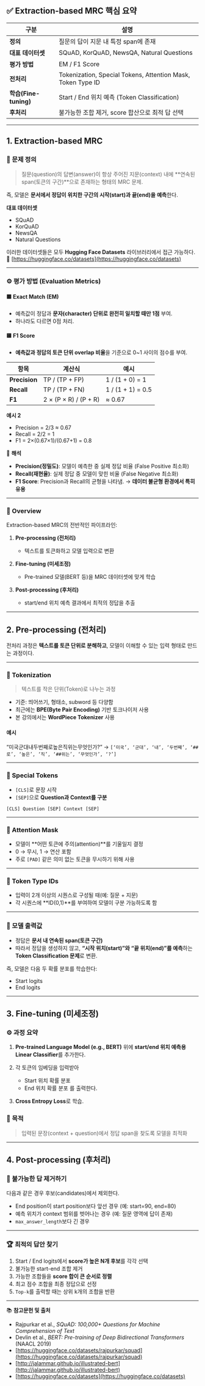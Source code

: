 ## ✅ Extraction-based MRC 핵심 요약

| 구분                  | 설명                                                          |
| ------------------- | ----------------------------------------------------------- |
| **정의**              | 질문의 답이 지문 내 특정 span에 존재                                     |
| **대표 데이터셋**         | SQuAD, KorQuAD, NewsQA, Natural Questions                   |
| **평가 방법**           | EM / F1 Score                                               |
| **전처리**             | Tokenization, Special Tokens, Attention Mask, Token Type ID |
| **학습(Fine-tuning)** | Start / End 위치 예측 (Token Classification)                    |
| **후처리**             | 불가능한 조합 제거, score 합산으로 최적 답 선택                              |

---

## 1. Extraction-based MRC

### 🧠 문제 정의

> 질문(question)의 답변(answer)이 항상 주어진 지문(context) 내에 **연속된 span(토큰의 구간)**으로 존재하는 형태의 MRC 문제.

즉, 모델은 **문서에서 정답이 위치한 구간의 시작(start)과 끝(end)을 예측**한다.

**대표 데이터셋**

* SQuAD
* KorQuAD
* NewsQA
* Natural Questions

이러한 데이터셋들은 모두 **Hugging Face Datasets** 라이브러리에서 접근 가능하다.
🔗 [https://huggingface.co/datasets](https://huggingface.co/datasets)

---

### ⚙️ 평가 방법 (Evaluation Metrics)

#### 🟩 Exact Match (EM)

* 예측값이 정답과 **문자(character) 단위로 완전히 일치할 때만 1점** 부여.
* 하나라도 다르면 0점 처리.

#### 🟨 F1 Score

* **예측값과 정답의 토큰 단위 overlap 비율**을 기준으로 0~1 사이의 점수를 부여.

| 항목            | 계산식                   | 예시                |
| ------------- | --------------------- | ----------------- |
| **Precision** | TP / (TP + FP)        | 1 / (1 + 0) = 1   |
| **Recall**    | TP / (TP + FN)        | 1 / (1 + 1) = 0.5 |
| **F1**        | 2 × (P × R) / (P + R) | ≈ 0.67            |

**예시 2**

* Precision = 2/3 ≈ 0.67
* Recall = 2/2 = 1
* F1 = 2×(0.67×1)/(0.67+1) = 0.8

🧩 **해석**

* **Precision(정밀도)**: 모델이 예측한 중 실제 정답 비율 (False Positive 최소화)
* **Recall(재현율)**: 실제 정답 중 모델이 맞힌 비율 (False Negative 최소화)
* **F1 Score**: Precision과 Recall의 균형을 나타냄.
  → **데이터 불균형 환경에서 특히 유용**

---

### 🔎 Overview

Extraction-based MRC의 전반적인 파이프라인:

1. **Pre-processing (전처리)**

   * 텍스트를 토큰화하고 모델 입력으로 변환
2. **Fine-tuning (미세조정)**

   * Pre-trained 모델(BERT 등)을 MRC 데이터셋에 맞게 학습
3. **Post-processing (후처리)**

   * start/end 위치 예측 결과에서 최적의 정답을 추출

---

## 2. Pre-processing (전처리)

전처리 과정은 **텍스트를 토큰 단위로 분해하고**,
모델이 이해할 수 있는 입력 형태로 만드는 과정이다.

---

### 🧩 Tokenization

> 텍스트를 작은 단위(Token)로 나누는 과정

* 기준: 띄어쓰기, 형태소, subword 등 다양함
* 최근에는 **BPE(Byte Pair Encoding)** 기반 토크나이저 사용
* 본 강의에서는 **WordPiece Tokenizer** 사용

#### 예시

“미국군대내두번째로높은직위는무엇인가?”
→ `[‘미국’, ‘군대’, ‘내’, ‘두번째’, ‘##로’, ‘높은’, ‘직’, ‘##위는’, ‘무엇인가’, ‘?’]`

---

### 🔖 Special Tokens

* `[CLS]`로 문장 시작
* `[SEP]`으로 **Question과 Context를 구분**

```
[CLS] Question [SEP] Context [SEP]
```

---

### 🧠 Attention Mask

* 모델이 **어떤 토큰에 주의(attention)**를 기울일지 결정
* 0 → 무시, 1 → 연산 포함
* 주로 `[PAD]` 같은 의미 없는 토큰을 무시하기 위해 사용

---

### 🧩 Token Type IDs

* 입력이 2개 이상의 시퀀스로 구성될 때(예: 질문 + 지문)
* 각 시퀀스에 **ID(0,1)**를 부여하여 모델이 구분 가능하도록 함

---

### 🧾 모델 출력값

* 정답은 **문서 내 연속된 span(토큰 구간)**
* 따라서 정답을 생성하지 않고,
  **“시작 위치(start)”와 “끝 위치(end)”를 예측**하는 **Token Classification 문제**로 변환.

즉, 모델은 다음 두 확률 분포를 학습한다:

* Start logits
* End logits

---

## 3. Fine-tuning (미세조정)

### ⚙️ 과정 요약

1. **Pre-trained Language Model (e.g., BERT)** 위에
   **start/end 위치 예측용 Linear Classifier**를 추가한다.
2. 각 토큰의 임베딩을 입력받아

   * Start 위치 확률 분포
   * End 위치 확률 분포
     를 출력한다.
3. **Cross Entropy Loss**로 학습.

### 🔁 목적

> 입력된 문장(context + question)에서 정답 span을 찾도록 모델을 최적화

---

## 4. Post-processing (후처리)

### 🚫 불가능한 답 제거하기

다음과 같은 경우 후보(candidates)에서 제외한다.

* End position이 start position보다 앞선 경우
  (예: start=90, end=80)
* 예측 위치가 context 범위를 벗어나는 경우
  (예: 질문 영역에 답이 존재)
* `max_answer_length`보다 긴 경우

---

### 🏆 최적의 답안 찾기

1. Start / End logits에서 **score가 높은 N개 후보**를 각각 선택
2. 불가능한 start-end 조합 제거
3. 가능한 조합들을 **score 합이 큰 순서로 정렬**
4. 최고 점수 조합을 최종 정답으로 선정
5. `Top-k`를 출력할 때는 상위 k개의 조합을 반환

---



📚 **참고문헌 및 출처**

* Rajpurkar et al., *SQuAD: 100,000+ Questions for Machine Comprehension of Text*
* Devlin et al., *BERT: Pre-training of Deep Bidirectional Transformers* (NAACL 2019)
* [https://huggingface.co/datasets/rajpurkar/squad](https://huggingface.co/datasets/rajpurkar/squad)
* [http://jalammar.github.io/illustrated-bert](http://jalammar.github.io/illustrated-bert)
* [https://huggingface.co/datasets](https://huggingface.co/datasets)
